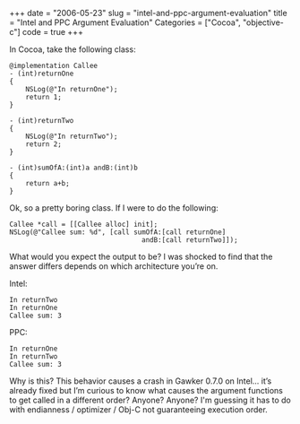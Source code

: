 +++
date = "2006-05-23"
slug = "intel-and-ppc-argument-evaluation"
title = "Intel and PPC Argument Evaluation"
Categories = ["Cocoa", "objective-c"]
code = true
+++

In Cocoa, take the following class:
```objc
@implementation Callee
- (int)returnOne
{
    NSLog(@"In returnOne");
    return 1;
}

- (int)returnTwo
{
    NSLog(@"In returnTwo");
    return 2;
}

- (int)sumOfA:(int)a andB:(int)b
{
    return a+b;
}
```
Ok, so a pretty boring class.  If I were to do the following:

```objc
Callee *call = [[Callee alloc] init];
NSLog(@"Callee sum: %d", [call sumOfA:[call returnOne]
                                 andB:[call returnTwo]]);
```

What would you expect the output to be?  I was shocked to find that the answer differs depends on which architecture you’re on.

Intel:
```plaintext
In returnTwo
In returnOne
Callee sum: 3
```
PPC:
```plaintext
In returnOne
In returnTwo
Callee sum: 3
```
Why is this?  This behavior causes a crash in Gawker 0.7.0 on Intel... it’s already fixed but I’m curious to know what causes the argument functions to get called in a different order?  Anyone?  Anyone?  I'm guessing it has to do with endianness / optimizer / Obj-C not guaranteeing execution order.
